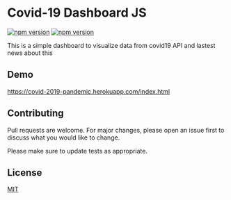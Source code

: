# Covid-19 Dashboard JS



[![npm version](https://badge.fury.io/js/bootstrap.svg)](https://badge.fury.io/js/bootstrap)
[![npm version](https://badge.fury.io/js/chartjs.svg)](https://badge.fury.io/js/chartjs)


This is a simple dashboard to visualize data from covid19 API and lastest news about this

## Demo

https://covid-2019-pandemic.herokuapp.com/index.html

## Contributing
Pull requests are welcome. For major changes, please open an issue first to discuss what you would like to change.

Please make sure to update tests as appropriate.

## License
[MIT](https://choosealicense.com/licenses/mit/)

